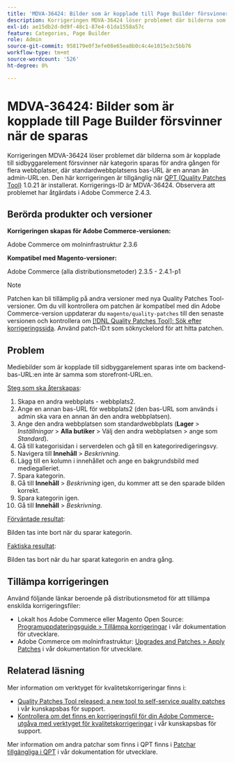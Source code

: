 ```yaml
---
title: 'MDVA-36424: Bilder som är kopplade till Page Builder försvinner när de sparas'
description: Korrigeringen MDVA-36424 löser problemet där bilderna som är kopplade till sidbyggarelement försvinner när kategorin sparas för andra gången för flera webbplatser, där standardwebbplatsens bas-URL är en annan än admin-URL:en. Den här korrigeringen är tillgänglig när [QPT-verktyget (Quality Patches Tool)](/help/announcements/adobe-commerce-announcements/magento-quality-patches-released-new-tool-to-self-serve-quality-patches.md) 1.0.21 är installerat. Korrigerings-ID är MDVA-36424. Observera att problemet har åtgärdats i Adobe Commerce 2.4.3.
exl-id: ae15db2d-0d9f-48c1-87e4-61da1558a57c
feature: Categories, Page Builder
role: Admin
source-git-commit: 958179e0f3efe08e65ea8b0c4c4e1015e3c5bb76
workflow-type: tm+mt
source-wordcount: '526'
ht-degree: 0%

---
```


# MDVA-36424: Bilder som är kopplade till Page Builder försvinner när de sparas

Korrigeringen MDVA-36424 löser problemet där bilderna som är kopplade till sidbyggarelement försvinner när kategorin sparas för andra gången för flera webbplatser, där standardwebbplatsens bas-URL är en annan än admin-URL:en. Den här korrigeringen är tillgänglig när [QPT (Quality Patches Tool)](/help/announcements/adobe-commerce-announcements/magento-quality-patches-released-new-tool-to-self-serve-quality-patches.md) 1.0.21 är installerat. Korrigerings-ID är MDVA-36424. Observera att problemet har åtgärdats i Adobe Commerce 2.4.3.

## Berörda produkter och versioner

**Korrigeringen skapas för Adobe Commerce-versionen:**

Adobe Commerce om molninfrastruktur 2.3.6

**Kompatibel med Magento-versioner:**

Adobe Commerce (alla distributionsmetoder) 2.3.5 - 2.4.1-p1

>[!NOTE]
>
>Patchen kan bli tillämplig på andra versioner med nya Quality Patches Tool-versioner. Om du vill kontrollera om patchen är kompatibel med din Adobe Commerce-version uppdaterar du `magento/quality-patches` till den senaste versionen och kontrollera om [[!DNL Quality Patches Tool]: Sök efter korrigeringssida](https://devdocs.magento.com/quality-patches/tool.html#patch-grid). Använd patch-ID:t som söknyckelord för att hitta patchen.

## Problem

Mediebilder som är kopplade till sidbyggarelement sparas inte om backend-bas-URL:en inte är samma som storefront-URL:en.

<u>Steg som ska återskapas</u>:

1. Skapa en andra webbplats - webbplats2.
1. Ange en annan bas-URL för webbplats2 (den bas-URL som används i admin ska vara en annan än den andra webbplatsen).
1. Ange den andra webbplatsen som standardwebbplats (**Lager** > *Inställningar* > **Alla butiker** > Välj den andra webbplatsen > ange som *Standard*).
1. Gå till kategorisidan i serverdelen och gå till en kategoriredigeringsvy.
1. Navigera till **Innehåll** > *Beskrivning*.
1. Lägg till en kolumn i innehållet och ange en bakgrundsbild med mediegalleriet.
1. Spara kategorin.
1. Gå till **Innehåll** > *Beskrivning* igen, du kommer att se den sparade bilden korrekt.
1. Spara kategorin igen.
1. Gå till **Innehåll** > *Beskrivning*.

<u>Förväntade resultat</u>:

Bilden tas inte bort när du sparar kategorin.

<u>Faktiska resultat</u>:

Bilden tas bort när du har sparat kategorin en andra gång.

## Tillämpa korrigeringen

Använd följande länkar beroende på distributionsmetod för att tillämpa enskilda korrigeringsfiler:

* Lokalt hos Adobe Commerce eller Magento Open Source: [Programuppdateringsguide > Tillämpa korrigeringar](https://devdocs.magento.com/guides/v2.4/comp-mgr/patching/mqp.html) i vår dokumentation för utvecklare.
* Adobe Commerce om molninfrastruktur: [Upgrades and Patches > Apply Patches](https://devdocs.magento.com/cloud/project/project-patch.html) i vår dokumentation för utvecklare.

## Relaterad läsning

Mer information om verktyget för kvalitetskorrigeringar finns i:

* [Quality Patches Tool released: a new tool to self-service quality patches](/help/announcements/adobe-commerce-announcements/magento-quality-patches-released-new-tool-to-self-serve-quality-patches.md) i vår kunskapsbas för support.
* [Kontrollera om det finns en korrigeringsfil för din Adobe Commerce-utgåva med verktyget för kvalitetskorrigeringar](/help/support-tools/patches-available-in-qpt-tool/check-patch-for-magento-issue-with-magento-quality-patches.md) i vår kunskapsbas för support.

Mer information om andra patchar som finns i QPT finns i [Patchar tillgängliga i QPT](https://devdocs.magento.com/quality-patches/tool.html#patch-grid) i vår dokumentation för utvecklare.
